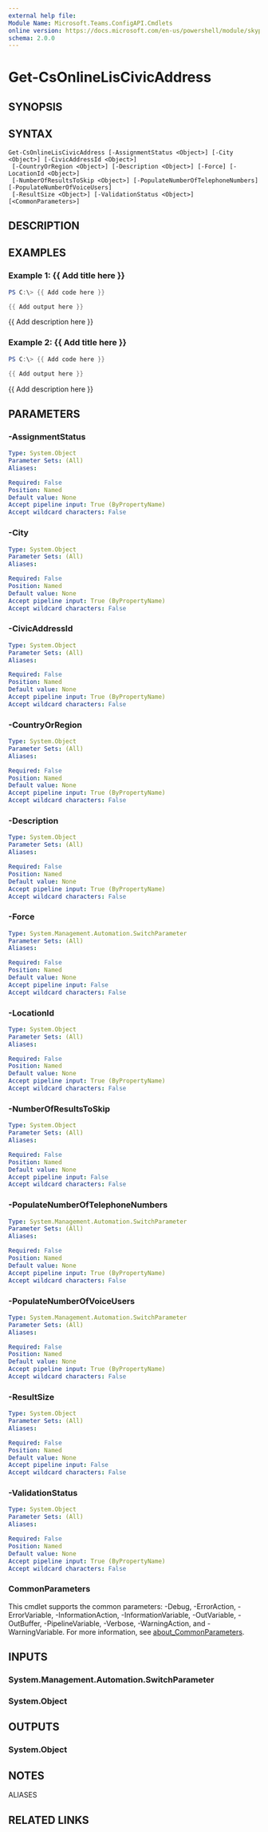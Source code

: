 ```yaml
---
external help file:
Module Name: Microsoft.Teams.ConfigAPI.Cmdlets
online version: https://docs.microsoft.com/en-us/powershell/module/skype/get-csonlineliscivicaddress
schema: 2.0.0
---
```


# Get-CsOnlineLisCivicAddress

## SYNOPSIS


## SYNTAX

```
Get-CsOnlineLisCivicAddress [-AssignmentStatus <Object>] [-City <Object>] [-CivicAddressId <Object>]
 [-CountryOrRegion <Object>] [-Description <Object>] [-Force] [-LocationId <Object>]
 [-NumberOfResultsToSkip <Object>] [-PopulateNumberOfTelephoneNumbers] [-PopulateNumberOfVoiceUsers]
 [-ResultSize <Object>] [-ValidationStatus <Object>] [<CommonParameters>]
```

## DESCRIPTION


## EXAMPLES

### Example 1: {{ Add title here }}
```powershell
PS C:\> {{ Add code here }}

{{ Add output here }}
```

{{ Add description here }}

### Example 2: {{ Add title here }}
```powershell
PS C:\> {{ Add code here }}

{{ Add output here }}
```

{{ Add description here }}

## PARAMETERS

### -AssignmentStatus


```yaml
Type: System.Object
Parameter Sets: (All)
Aliases:

Required: False
Position: Named
Default value: None
Accept pipeline input: True (ByPropertyName)
Accept wildcard characters: False
```

### -City


```yaml
Type: System.Object
Parameter Sets: (All)
Aliases:

Required: False
Position: Named
Default value: None
Accept pipeline input: True (ByPropertyName)
Accept wildcard characters: False
```

### -CivicAddressId


```yaml
Type: System.Object
Parameter Sets: (All)
Aliases:

Required: False
Position: Named
Default value: None
Accept pipeline input: True (ByPropertyName)
Accept wildcard characters: False
```

### -CountryOrRegion


```yaml
Type: System.Object
Parameter Sets: (All)
Aliases:

Required: False
Position: Named
Default value: None
Accept pipeline input: True (ByPropertyName)
Accept wildcard characters: False
```

### -Description


```yaml
Type: System.Object
Parameter Sets: (All)
Aliases:

Required: False
Position: Named
Default value: None
Accept pipeline input: True (ByPropertyName)
Accept wildcard characters: False
```

### -Force


```yaml
Type: System.Management.Automation.SwitchParameter
Parameter Sets: (All)
Aliases:

Required: False
Position: Named
Default value: None
Accept pipeline input: False
Accept wildcard characters: False
```

### -LocationId


```yaml
Type: System.Object
Parameter Sets: (All)
Aliases:

Required: False
Position: Named
Default value: None
Accept pipeline input: True (ByPropertyName)
Accept wildcard characters: False
```

### -NumberOfResultsToSkip


```yaml
Type: System.Object
Parameter Sets: (All)
Aliases:

Required: False
Position: Named
Default value: None
Accept pipeline input: False
Accept wildcard characters: False
```

### -PopulateNumberOfTelephoneNumbers


```yaml
Type: System.Management.Automation.SwitchParameter
Parameter Sets: (All)
Aliases:

Required: False
Position: Named
Default value: None
Accept pipeline input: True (ByPropertyName)
Accept wildcard characters: False
```

### -PopulateNumberOfVoiceUsers


```yaml
Type: System.Management.Automation.SwitchParameter
Parameter Sets: (All)
Aliases:

Required: False
Position: Named
Default value: None
Accept pipeline input: True (ByPropertyName)
Accept wildcard characters: False
```

### -ResultSize


```yaml
Type: System.Object
Parameter Sets: (All)
Aliases:

Required: False
Position: Named
Default value: None
Accept pipeline input: False
Accept wildcard characters: False
```

### -ValidationStatus


```yaml
Type: System.Object
Parameter Sets: (All)
Aliases:

Required: False
Position: Named
Default value: None
Accept pipeline input: True (ByPropertyName)
Accept wildcard characters: False
```

### CommonParameters
This cmdlet supports the common parameters: -Debug, -ErrorAction, -ErrorVariable, -InformationAction, -InformationVariable, -OutVariable, -OutBuffer, -PipelineVariable, -Verbose, -WarningAction, and -WarningVariable. For more information, see [about_CommonParameters](http://go.microsoft.com/fwlink/?LinkID=113216).

## INPUTS

### System.Management.Automation.SwitchParameter

### System.Object

## OUTPUTS

### System.Object

## NOTES

ALIASES

## RELATED LINKS


